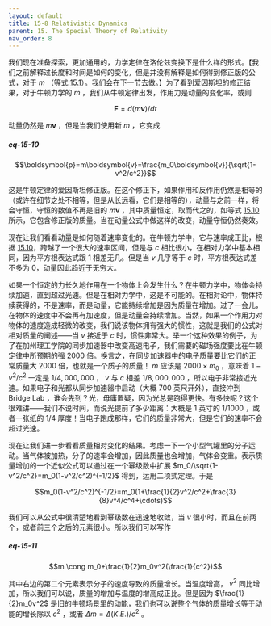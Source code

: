 ```yaml
---
layout: default
title: 15-8 Relativistic Dynamics
parent: 15. The Special Theory of Relativity
nav_order: 8
---
```

我们现在准备探索，更加通用的，力学定律在洛伦兹变换下是什么样的形式。【我们之前解释过长度和时间是如何的变化，但是并没有解释是如何得到修正版的公式，对于 $m$ （等式 [15.1](/volume-1/15-the-special-theory-of-relativity/15-1-the-principle-of-relativity.html#eq-15-1)）。我们会在下一节去做。】为了看到爱因斯坦的修正结果，对于牛顿力学的 $m$ ，我们从牛顿定律出发，作用力是动量的变化率，或则

$$\boldsymbol{F}=d(m\boldsymbol{v})/dt$$

动量仍然是 $m\boldsymbol{v}$ ，但是当我们使用新 $m$ ，它变成

##### eq-15-10

$$\boldsymbol{p}=m\boldsymbol{v}=\frac{m_0\boldsymbol{v}}{\sqrt{1-v^2/c^2}}$$

这是牛顿定律的爱因斯坦修正版。在这个修正下，如果作用和反作用仍然是相等的（或许在细节之处不相等，但是从长远看，它们是相等的），动量与之前一样，将会守恒，守恒的数值不再是旧的 $m\boldsymbol{v}$ ，其中质量恒定，取而代之的，如等式 [15.10](/volume-1/15-the-special-theory-of-relativity/15-8-relativistic-dynamics.html#eq-15-10) 所示，它包含修正版的质量。当在动量公式中做这样的改变，动量守恒仍然奏效。

现在让我们看看动量是如何随着速率变化的。在牛顿力学中，它与速率成正比，根据 [15.10](/volume-1/15-the-special-theory-of-relativity/15-8-relativistic-dynamics.html#eq-15-10)，跨越了一个很大的速率区间，但是与 $c$ 相比很小，在相对力学中基本相同，因为平方根表达式跟 1 相差无几。但是当 $v$ 几乎等于 $c$ 时，平方根表达式差不多为 0，动量因此趋近于无穷大。

如果一个恒定的力长久地作用在一个物体上会发生什么？在牛顿力学中，物体会持续加速，直到超过光速。但是在相对力学中，这是不可能的。在相对论中，物体持续获得的，不是速率，而是动量，它能持续增加是因为质量在增加。过了一会儿，在物体的速度中不会再有加速度，但是动量会持续增加。当然，如果一个作用力对物体的速度造成轻微的改变，我们说该物体拥有强大的惯性，这就是我们的公式对相对质量的阐述——当 $v$ 接近于 $c$ 时，惯性非常大。举一个这种效果的例子，为了在加州理工学院的同步加速器中改变高速电子，我们需要的磁场强度要比在牛顿定律中所预期的强 2000 倍。换言之，在同步加速器中的电子质量要比它们的正常质量大 2000 倍，也就是一个质子的质量！ $m$ 应该是 $2000 \times m_0$ ，意味着 $1-v^2/c^2$ 一定是 $1/4,000,000$ ， $v$ 与 $c$ 相差 $1/8,000,000$ ，所以电子非常接近光速。如果电子和光都从同步加速器中启动（大概 700 英尺开外），直接冲到 Bridge Lab ，谁会先到？光，毋庸置疑，因为光总是跑得更快。有多快呢？这个很难讲——我们不说时间，而说光提前了多少距离：大概是 1 英寸的 $1/1000$ ，或者一张纸的 $1/4$ 厚度！当电子跑成那样，它们的质量非常大，但是它们的速率不会超过光速。

现在让我们进一步看看质量相对变化的结果。考虑一下一个小型气罐里的分子运动。当气体被加热，分子的速率会增加，因此质量也会增加，气体会变重。表示质量增加的一个近似公式可以通过在一个幂级数中扩展 $m_0/\sqrt{1-v^2/c^2}=m_0(1-v^2/c^2)^{-1/2}$ 得到，运用二项式定理。于是

$$m_0(1-v^2/c^2)^{-1/2}=m_0(1+\frac{1}{2}v^2/c^2+\frac{3}{8}v^4/c^4+\cdots)$$

我们可以从公式中很清楚地看到幂级数在迅速地收敛，当 $v$ 很小时，而且在前两个，或者前三个之后的元素很小。所以我们可以写作

##### eq-15-11

$$m \cong m_0+\frac{1}{2}m_0v^2(\frac{1}{c^2})$$

其中右边的第二个元素表示分子的速度导致的质量增长。当温度增高， $v^2$ 同比增加，所以我们可以说，质量的增加与温度的增高成正比。但是因为 $\frac{1}{2}m_0v^2$ 是旧的牛顿场景里的动能，我们也可以说整个气体的质量增长等于动能的增长除以 $c^2$ ，或者 $\Delta{m}=\Delta{(K.E.)}/c^2$ 。
